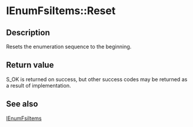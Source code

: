 # IEnumFsiItems::Reset

## Description

Resets the enumeration sequence to the beginning.

## Return value

S_OK is returned on success, but other success codes may be returned as a result of implementation.

## See also

[IEnumFsiItems](https://learn.microsoft.com/windows/desktop/api/imapi2fs/nn-imapi2fs-ienumfsiitems)